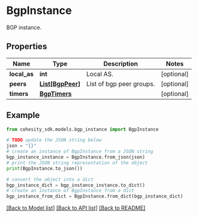 # BgpInstance

BGP instance.

## Properties

Name | Type | Description | Notes
------------ | ------------- | ------------- | -------------
**local_as** | **int** | Local AS. | [optional] 
**peers** | [**List[BgpPeer]**](BgpPeer.md) | List of bgp peer groups. | [optional] 
**timers** | [**BgpTimers**](BgpTimers.md) |  | [optional] 

## Example

```python
from cohesity_sdk.models.bgp_instance import BgpInstance

# TODO update the JSON string below
json = "{}"
# create an instance of BgpInstance from a JSON string
bgp_instance_instance = BgpInstance.from_json(json)
# print the JSON string representation of the object
print(BgpInstance.to_json())

# convert the object into a dict
bgp_instance_dict = bgp_instance_instance.to_dict()
# create an instance of BgpInstance from a dict
bgp_instance_from_dict = BgpInstance.from_dict(bgp_instance_dict)
```
[[Back to Model list]](../README.md#documentation-for-models) [[Back to API list]](../README.md#documentation-for-api-endpoints) [[Back to README]](../README.md)



